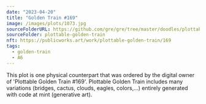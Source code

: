 ```yaml
---
date: "2023-04-20"
title: "Golden Train #169"
image: /images/plots/1073.jpg
sourceFolderURL: https://github.com/gre/gre/tree/master/doodles/plottable-golden-train
sourceFolder: plottable-golden-train
nft: https://publicworks.art/work/plottable-golden-train/169
tags:
  - golden-train
  - A6
---
```


This plot is one physical counterpart that was ordered by the digital owner of 'Plottable Golden Train #169'. 
Plottable Golden Train includes many variations (bridges, cactus, clouds, eagles, colors,...) entirely generated with code at mint (generative art).
